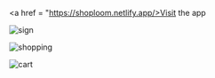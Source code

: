 <a href = "https://shoploom.netlify.app/>Visit the app </a>

![sign](https://github.com/user-attachments/assets/29d03967-6604-4e6c-8fa8-55ddc97f9dad)

![shopping](https://github.com/user-attachments/assets/72c05ee9-8e6e-4a76-83e3-daab38f0e4c8)

![cart](https://github.com/user-attachments/assets/b4c58319-cb68-450e-b9cd-5acc9e5164c6)
